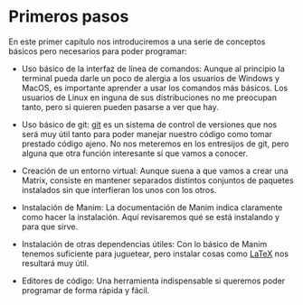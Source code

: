 # Primeros pasos

En este primer capítulo nos introduciremos a una serie de conceptos básicos pero necesarios para poder programar:

- Uso básico de la interfaz de línea de comandos: Aunque al principio la terminal pueda darle un poco de alergia a los usuarios de Windows y MacOS, es importante aprender a usar los comandos más básicos. Los usuarios de Linux en inguna de sus distribuciones no me preocupan tanto, pero si quieren pueden pasarse a ver que hay. 

- Uso básico de git: [git](https://git-scm.com/) es un sistema de control de versiones que nos será muy útil tanto para poder manejar nuestro código como tomar prestado código ajeno. No nos meteremos en los entresijos de git, pero alguna que otra función interesante sí que vamos a conocer. 

- Creación de un entorno virtual: Aunque suena a que vamos a crear una Matrix, consiste en mantener separados distintos conjuntos de paquetes instalados sin que interfieran los unos con los otros. 

- Instalación de Manim: La documentación de Manim indica claramente como hacer la instalación. Aquí revisaremos qué se está instalando y para que sirve. 

- Instalación de otras dependencias útiles:  Con lo básico de Manim tenemos suficiente para juguetear, pero instalar cosas como [LaTeX](https://www.latex-project.org/) nos resultará muy útil. 

- Editores de código: Una herramienta indispensable si queremos poder programar de forma rápida y fácil.